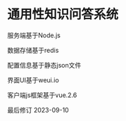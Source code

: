 # 通用性知识问答系统

服务端基于Node.js

数据存储基于redis

配置信息基于静态json文件

界面UI基于weui.io

客户端js框架基于vue.2.6

最后修订 2023-09-10
